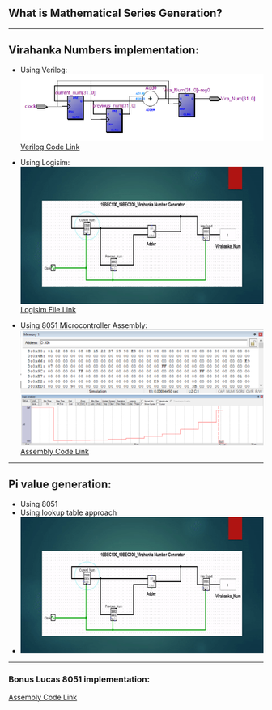 ## What is Mathematical Series Generation?

---

## Virahanka Numbers implementation: 
* Using Verilog:
![viralogic](https://github.com/vrajpatel001/Mathematical-Series-Generation/blob/master/Resourse/viralogic.png?raw=true)
[Verilog Code Link](https://github.com/vrajpatel001/Mathematical-Series-Generation/blob/master/Verilog/Virahanka_numbers.v)

* Using Logisim:
![vng](https://github.com/vrajpatel001/Mathematical-Series-Generation/blob/master/Resourse/Vira_Num_Generation.gif?raw=true)
[Logisim File Link](https://github.com/vrajpatel001/Mathematical-Series-Generation/blob/master/Logisim/Vira.circ)

* Using 8051 Microcontroller Assembly:
![vmo1](https://github.com/vrajpatel001/Mathematical-Series-Generation/blob/master/Resourse/viramemout_1.png?raw=true)
![vmo](https://github.com/vrajpatel001/Mathematical-Series-Generation/blob/master/Resourse/viramemout.png?raw=true)
[Assembly Code Link](https://github.com/vrajpatel001/Mathematical-Series-Generation/blob/master/8051/viranum.a51)

---

## Pi value generation:
- Using 8051
- Using lookup table approach
- ![](https://github.com/vrajpatel001/Mathematical-Series-Generation/blob/master/Resourse/Vira_Num_Generation.gif?raw=true)

---

### Bonus Lucas 8051 implementation:
[Assembly Code Link](https://github.com/vrajpatel001/Mathematical-Series-Generation/blob/master/8051/lucasnum.a51)